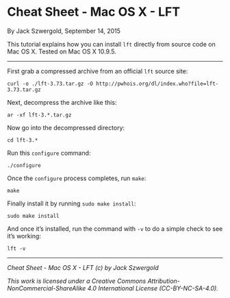 # Cheat Sheet - Mac OS X - LFT

By Jack Szwergold, September 14, 2015

This tutorial explains how you can install `lft` directly from source code on Mac OS X. Tested on Mac OS X 10.9.5.

***

First grab a compressed archive from an official `lft` source site:

	curl -o ./lft-3.73.tar.gz -O http://pwhois.org/dl/index.who?file=lft-3.73.tar.gz

Next, decompress the archive like this:

	ar -xf lft-3.*.tar.gz

Now go into the decompressed directory:

	cd lft-3.*
	
Run this `configure` command:

	./configure

Once the `configure` process completes, run `make`:

	make

Finally install it by running `sudo make install`:

	sudo make install

And once it’s installed, run the command with `-v` to do a simple check to see it’s working:

	lft -v

***

*Cheat Sheet - Mac OS X - LFT (c) by Jack Szwergold*

*This work is licensed under a Creative Commons Attribution-NonCommercial-ShareAlike 4.0 International License (CC-BY-NC-SA-4.0).*